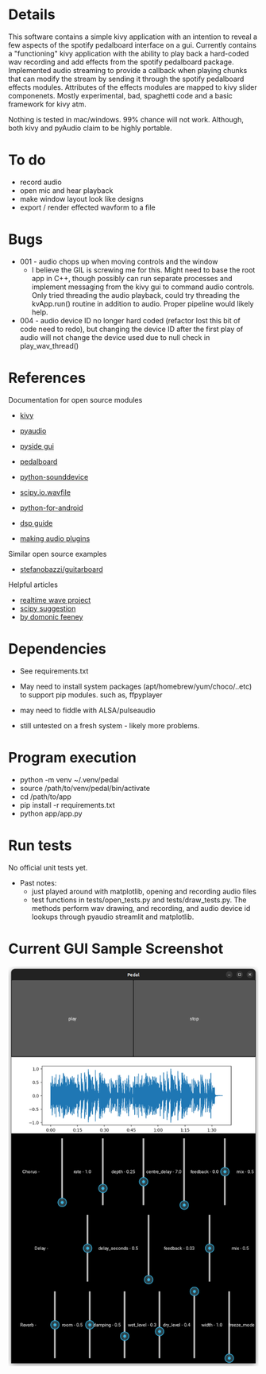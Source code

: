 # Details

This software contains a simple kivy application with an intention to reveal a few aspects of the spotify pedalboard interface on a gui. Currently contains a "functioning" kivy application with the ability to play back a hard-coded wav recording and add effects from the spotify pedalboard package. Implemented audio streaming to provide a callback when playing chunks that can modify the stream by sending it through the spotify pedalboard effects modules. Attributes of the effects modules are mapped to kivy slider componenets. Mostly experimental, bad, spaghetti code and a basic framework for kivy atm.

Nothing is tested in mac/windows. 99% chance will not work. Although, both kivy and pyAudio claim to be highly portable.

# To do

- record audio
- open mic and hear playback
- make window layout look like designs
- export / render effected wavform to a file

# Bugs

- 001 - audio chops up when moving controls and the window
  - I believe the GIL is screwing me for this. Might need to base the root app in C++, though possibly can run separate processes and implement messaging from the kivy gui to command audio controls. Only tried threading the audio playback, could try threading the kvApp.run() routine in addition to audio. Proper pipeline would likely help.
- 004 - audio device ID no longer hard coded (refactor lost this bit of code need to redo), but changing the device ID after the first play of audio will not change the device used due to null check in play_wav_thread()


# References

Documentation for open source modules
- [kivy](https://kivy.org/doc/stable/)
- [pyaudio](https://people.csail.mit.edu/hubert/pyaudio/docs/)

- [pyside gui](https://pypi.org/project/PySide/#introduction)

- [pedalboard](https://spotify.github.io/pedalboard/)

- [python-sounddevice](https://readthedocs.org/projects/python-sounddevice/downloads/pdf/latest/)

- [scipy.io.wavfile](https://docs.scipy.org/doc/scipy/reference/generated/scipy.io.wavfile.read.html)

- [python-for-android](https://python-for-android.readthedocs.io/en/latest/quickstart/)

- [dsp guide](http://www.dspguide.com/pdfbook.htm)

- [making audio plugins](https://www.martin-finke.de/tags/making_audio_plugins.html)

Similar open source examples

- [stefanobazzi/guitarboard](https://github.com/stefanobazzi/guitarboard)

Helpful articles

- [realtime wave project](https://medium.com/geekculture/real-time-audio-wave-visualization-in-python-b1c5b96e2d39)
- [scipy suggestion](https://nateharada.com/wave-files-python/)
- [by domonic feeney](https://morioh.com/p/848d9c9a22b1)

# Dependencies

- See requirements.txt
- May need to install system packages (apt/homebrew/yum/choco/..etc) to support pip modules. such as, ffpyplayer
- may need to fiddle with ALSA/pulseaudio

- still untested on a fresh system - likely more problems.


# Program execution

- python -m venv ~/.venv/pedal
- source /path/to/venv/pedal/bin/activate
- cd /path/to/app 
- pip install -r requirements.txt
- python app/app.py

# Run tests
No official unit tests yet. 

- Past notes:
  - just played around with matplotlib, opening and recording audio files
  - test functions in tests/open_tests.py and tests/draw_tests.py. The methods perform wav drawing, and recording, and audio device id lookups through pyaudio streamlit and matplotlib.

# Current GUI Sample Screenshot

![Screenshot of app](docs/Screenshot%20from%202023-06-04%2019-50-29.png)
